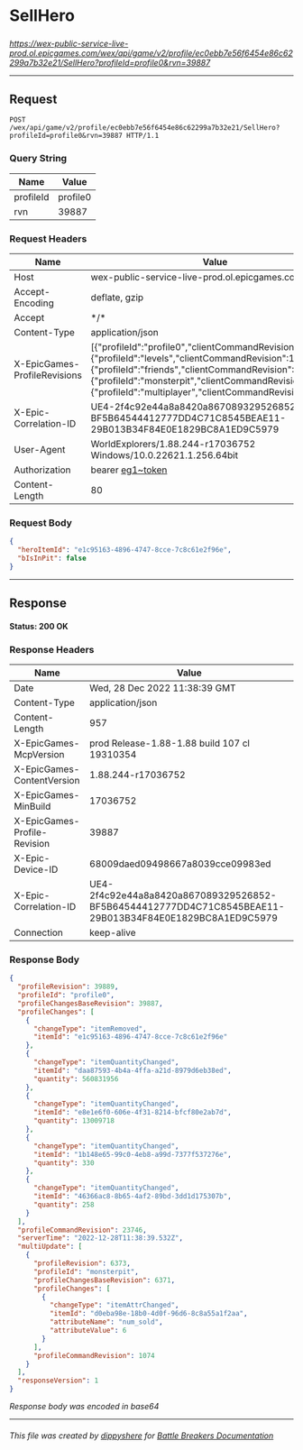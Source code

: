 # SellHero

#####

*https://wex-public-service-live-prod.ol.epicgames.com/wex/api/game/v2/profile/ec0ebb7e56f6454e86c62299a7b32e21/SellHero?profileId=profile0&rvn=39887*

___

## Request

```http request
POST /wex/api/game/v2/profile/ec0ebb7e56f6454e86c62299a7b32e21/SellHero?profileId=profile0&rvn=39887 HTTP/1.1
```

### Query String

| Name | Value |
|---|---|
| profileId | profile0 |
| rvn | 39887 |




### Request Headers

| Name | Value |
|---|---|
| Host | wex-public-service-live-prod.ol.epicgames.com |
| Accept-Encoding | deflate, gzip |
| Accept | \*/\* |
| Content-Type | application/json |
| X-EpicGames-ProfileRevisions | [{"profileId":"profile0","clientCommandRevision":23745},{"profileId":"levels","clientCommandRevision":14327},{"profileId":"friends","clientCommandRevision":8247},{"profileId":"monsterpit","clientCommandRevision":1073},{"profileId":"multiplayer","clientCommandRevision":847}] |
| X-Epic-Correlation-ID | UE4-2f4c92e44a8a8420a867089329526852-BF5B64544412777DD4C71C8545BEAE11-29B013B34F84E0E1829BC8A1ED9C5979 |
| User-Agent | WorldExplorers/1.88.244-r17036752 Windows/10.0.22621.1.256.64bit |
| Authorization | bearer [eg1~token](https://github.com/dippyshere/battle-breakers-documentation/blob/master/docs/common/tokens/eg1.md) |
| Content-Length | 80 |


### Request Body

```json
{
  "heroItemId": "e1c95163-4896-4747-8cce-7c8c61e2f96e",
  "bIsInPit": false
}
```

___

## Response

#### Status: 200 OK




### Response Headers

| Name | Value |
|---|---|
| Date | Wed, 28 Dec 2022 11:38:39 GMT |
| Content-Type | application/json |
| Content-Length | 957 |
| X-EpicGames-McpVersion | prod Release-1.88-1.88 build 107 cl 19310354 |
| X-EpicGames-ContentVersion | 1.88.244-r17036752 |
| X-EpicGames-MinBuild | 17036752 |
| X-EpicGames-Profile-Revision | 39887 |
| X-Epic-Device-ID | 68009daed09498667a8039cce09983ed |
| X-Epic-Correlation-ID | UE4-2f4c92e44a8a8420a867089329526852-BF5B64544412777DD4C71C8545BEAE11-29B013B34F84E0E1829BC8A1ED9C5979 |
| Connection | keep-alive |


### Response Body

```json
{
  "profileRevision": 39889,
  "profileId": "profile0",
  "profileChangesBaseRevision": 39887,
  "profileChanges": [
    {
      "changeType": "itemRemoved",
      "itemId": "e1c95163-4896-4747-8cce-7c8c61e2f96e"
    },
    {
      "changeType": "itemQuantityChanged",
      "itemId": "daa87593-4b4a-4ffa-a21d-8979d6eb38ed",
      "quantity": 560831956
    },
    {
      "changeType": "itemQuantityChanged",
      "itemId": "e8e1e6f0-606e-4f31-8214-bfcf80e2ab7d",
      "quantity": 13009718
    },
    {
      "changeType": "itemQuantityChanged",
      "itemId": "1b148e65-99c0-4eb8-a99d-7377f537276e",
      "quantity": 330
    },
    {
      "changeType": "itemQuantityChanged",
      "itemId": "46366ac8-8b65-4af2-89bd-3dd1d175307b",
      "quantity": 258
    }
  ],
  "profileCommandRevision": 23746,
  "serverTime": "2022-12-28T11:38:39.532Z",
  "multiUpdate": [
    {
      "profileRevision": 6373,
      "profileId": "monsterpit",
      "profileChangesBaseRevision": 6371,
      "profileChanges": [
        {
          "changeType": "itemAttrChanged",
          "itemId": "d0eba98e-18b0-4d0f-96d6-8c8a55a1f2aa",
          "attributeName": "num_sold",
          "attributeValue": 6
        }
      ],
      "profileCommandRevision": 1074
    }
  ],
  "responseVersion": 1
}
```

*Response body was encoded in base64*

___

###### This file was created by [dippyshere](https://github.com/dippyshere) for [Battle Breakers Documentation](https://github.com/dippyshere/battle-breakers-documentation)
